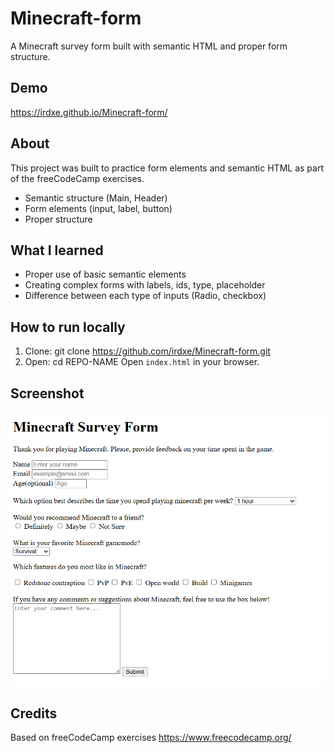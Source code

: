 # Minecraft-form

A Minecraft survey form built with semantic HTML and proper form structure.

## Demo

https://irdxe.github.io/Minecraft-form/

## About

This project was built to practice form elements and semantic HTML as part of the freeCodeCamp exercises.

- Semantic structure (Main, Header)
- Form elements (input, label, button)
- Proper structure

## What I learned

- Proper use of basic semantic elements
- Creating complex forms with labels, ids, type, placeholder
- Difference between each type of inputs (Radio, checkbox)

## How to run locally

1. Clone:
   git clone https://github.com/irdxe/Minecraft-form.git
3. Open:
   cd REPO-NAME
   Open `index.html` in your browser.

## Screenshot 
 ![Home page](screenshot-minecraft-form-home.png)


## Credits

Based on freeCodeCamp exercises https://www.freecodecamp.org/

